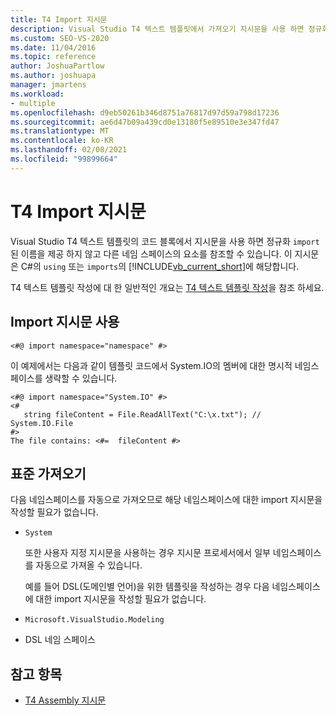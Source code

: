 ```yaml
---
title: T4 Import 지시문
description: Visual Studio T4 텍스트 템플릿에서 가져오기 지시문을 사용 하면 정규화 된 이름을 제공 하지 않고 다른 네임 스페이스의 요소를 참조할 수 있습니다.
ms.custom: SEO-VS-2020
ms.date: 11/04/2016
ms.topic: reference
author: JoshuaPartlow
ms.author: joshuapa
manager: jmartens
ms.workload:
- multiple
ms.openlocfilehash: d9eb50261b346d8751a76817d97d59a798d17236
ms.sourcegitcommit: ae6d47b09a439cd0e13180f5e89510e3e347fd47
ms.translationtype: MT
ms.contentlocale: ko-KR
ms.lasthandoff: 02/08/2021
ms.locfileid: "99899664"
---
```

# <a name="t4-import-directive"></a>T4 Import 지시문

Visual Studio T4 텍스트 템플릿의 코드 블록에서 지시문을 사용 하면 정규화 `import` 된 이름을 제공 하지 않고 다른 네임 스페이스의 요소를 참조할 수 있습니다. 이 지시문은 C#의 `using` 또는 `imports`의 [!INCLUDE[vb_current_short](../debugger/includes/vb_current_short_md.md)]에 해당합니다.

T4 텍스트 템플릿 작성에 대 한 일반적인 개요는 [T4 텍스트 템플릿 작성](../modeling/writing-a-t4-text-template.md)을 참조 하세요.

## <a name="using-the-import-directive"></a>Import 지시문 사용

```
<#@ import namespace="namespace" #>
```

 이 예제에서는 다음과 같이 템플릿 코드에서 System.IO의 멤버에 대한 명시적 네임스페이스를 생략할 수 있습니다.

```
<#@ import namespace="System.IO" #>
<#
   string fileContent = File.ReadAllText("C:\x.txt"); // System.IO.File
#>
The file contains: <#=  fileContent #>
```

## <a name="standard-imports"></a>표준 가져오기
 다음 네임스페이스를 자동으로 가져오므로 해당 네임스페이스에 대한 import 지시문을 작성할 필요가 없습니다.

- `System`

  또한 사용자 지정 지시문을 사용하는 경우 지시문 프로세서에서 일부 네임스페이스를 자동으로 가져올 수 있습니다.

  예를 들어 DSL(도메인별 언어)을 위한 템플릿을 작성하는 경우 다음 네임스페이스에 대한 import 지시문을 작성할 필요가 없습니다.

- `Microsoft.VisualStudio.Modeling`

- DSL 네임 스페이스

## <a name="see-also"></a>참고 항목

- [T4 Assembly 지시문](../modeling/t4-assembly-directive.md)
